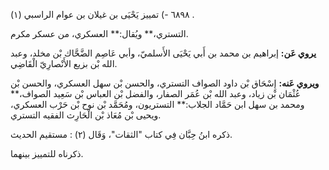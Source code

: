 ٦٨٩٨ -) تمييز يَحْيَى بن غيلان بن عوام الراسبي (١) .

التستري،** ويُقال:** العسكري، من عسكر مكرم.

**يروي عَن:** إبراهيم بن محمد بن أَبي يَحْيَى الأَسلميّ، وأبي عَاصِم الضَّحَّاك بْن مخلد، وعبد الله بْن بزيع الأَنْصارِيّ الْقَاضِي.

**ويروي عَنه:** إِسْحَاق بْن داود الصواف التستري، والحسن بْن سهل العسكري، والحسن بْن عُثْمَان بْن زياد، وعبد الله بْن عُمَر الصفار، والفضل بْن العباس بْن سَعِيد الصواف،** ومحمد بن سهل ابن حَمَّاد الجلاب:** التستريون، ومُحَمَّد بْن نوح بْن حَرْب العسكري، ويحيى بْن مُعَاذ بْن الْحَارِث الفقيه التستري.

ذكره ابنُ حِبَّان فِي كتاب "الثقات"، وَقَال (٢) : مستقيم الحديث.

ذكرناه للتمييز بينهما.